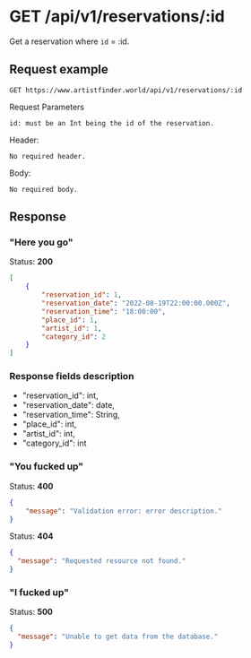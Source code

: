 # GET /api/v1/reservations/:id

Get a reservation where `id` = :id.

## Request example

```
GET https://www.artistfinder.world/api/v1/reservations/:id
```
Request Parameters
```
id: must be an Int being the id of the reservation.
```
Header:
```
No required header.
```
Body:
```
No required body.
```

## Response

### "Here you go"

Status: **200**
```json
[
	{
		"reservation_id": 1,
		"reservation_date": "2022-08-19T22:00:00.000Z",
		"reservation_time": "18:00:00",
		"place_id": 1,
		"artist_id": 1,
		"category_id": 2
	}
]
```

### Response fields description

-	"reservation_id": int,
-	"reservation_date": date,
-	"reservation_time": String,
-	"place_id": int,
-	"artist_id": int,
-	"category_id": int

### "You fucked up"

Status: **400**
```json
{
	"message": "Validation error: error description."
}
```
Status: **404**
```json
{
  "message": "Requested resource not found."
}
```

### "I fucked up"

Status: **500**
```json
{
  "message": "Unable to get data from the database."
}
```